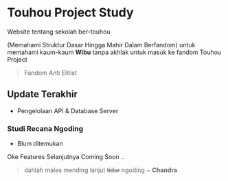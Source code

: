 # Touhou Project Study

Website tentang sekolah ber-touhou 

(Memahami Struktur Dasar Hingga Mahir Dalam Berfandom) 
untuk memahami kaum-kaum **Wibu** tanpa akhlak untuk masuk ke fandom Touhou Project

> Fandom Anti Elitist

## Update Terakhir
- Pengelolaan API & Database Server

### Studi Recana Ngoding
- Blum ditemukan

Oke Features Selanjutnya Coming Soon ..

> dahlah males mending lanjut ~~tidur~~ ngoding ~ **Chandra**